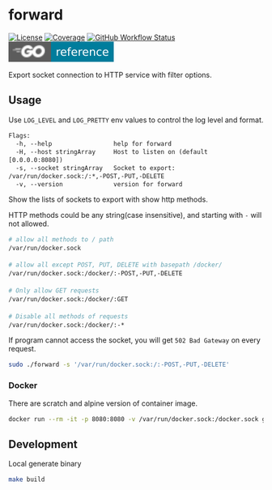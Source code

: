 # forward

[![License](https://img.shields.io/github/license/worldline-go/forward?color=red&style=flat-square)](https://raw.githubusercontent.com/worldline-go/forward/main/LICENSE)
[![Coverage](https://img.shields.io/sonar/coverage/worldline-go_forward?logo=sonarcloud&server=https%3A%2F%2Fsonarcloud.io&style=flat-square)](https://sonarcloud.io/summary/overall?id=worldline-go_forward)
[![GitHub Workflow Status](https://img.shields.io/github/workflow/status/worldline-go/forward/Test?logo=github&style=flat-square&label=ci)](https://github.com/worldline-go/forward/actions)
[![Go PKG](https://raw.githubusercontent.com/worldline-go/guide/main/badge/custom/reference.svg)](https://pkg.go.dev/github.com/worldline-go/forward)

Export socket connection to HTTP service with filter options.

## Usage

Use `LOG_LEVEL` and `LOG_PRETTY` env values to control the log level and format.

```
Flags:
  -h, --help                 help for forward
  -H, --host stringArray     Host to listen on (default [0.0.0.0:8080])
  -s, --socket stringArray   Socket to export: /var/run/docker.sock:/:*,-POST,-PUT,-DELETE
  -v, --version              version for forward
```

Show the lists of sockets to export with show http methods.

HTTP methods could be any string(case insensitive), and starting with `-` will not allowed.

```sh
# allow all methods to / path
/var/run/docker.sock

# allow all except POST, PUT, DELETE with basepath /docker/
/var/run/docker.sock:/docker/:-POST,-PUT,-DELETE

# Only allow GET requests
/var/run/docker.sock:/docker/:GET

# Disable all methods of requests
/var/run/docker.sock:/docker/:-*
```

If program cannot access the socket, you will get `502 Bad Gateway` on every request.

```sh
sudo ./forward -s '/var/run/docker.sock:/:-POST,-PUT,-DELETE'
```

### Docker

There are scratch and alpine version of container image.

```sh
docker run --rm -it -p 8080:8080 -v /var/run/docker.sock:/docker.sock ghcr.io/worldline-go/forward -s /docker.sock:/:-POST,-PUT,-DELETE,-PATCH
```

## Development

Local generate binary

```sh
make build
```
